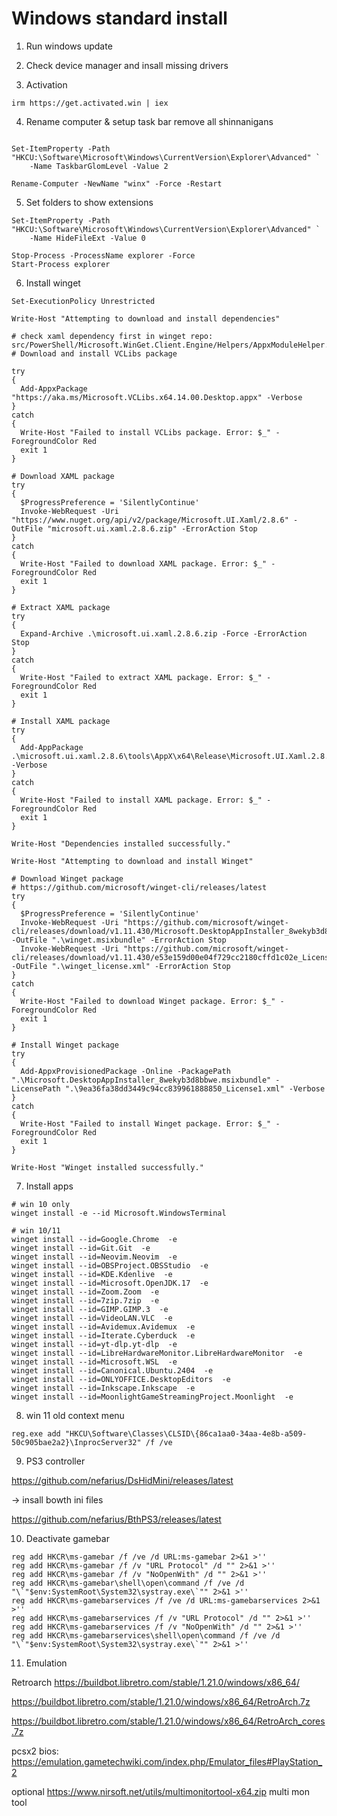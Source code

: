 # Windows standard install

1. Run windows update

2. Check device manager and insall missing drivers 

3. Activation

```PS1
irm https://get.activated.win | iex
```
4. Rename computer & setup task bar remove all shinnanigans

```PS1

Set-ItemProperty -Path "HKCU:\Software\Microsoft\Windows\CurrentVersion\Explorer\Advanced" `
    -Name TaskbarGlomLevel -Value 2

Rename-Computer -NewName "winx" -Force -Restart

```

5. Set folders to show extensions

```PS1
Set-ItemProperty -Path "HKCU:\Software\Microsoft\Windows\CurrentVersion\Explorer\Advanced" `
    -Name HideFileExt -Value 0

Stop-Process -ProcessName explorer -Force
Start-Process explorer
```

6. Install winget

```PS1
Set-ExecutionPolicy Unrestricted

Write-Host "Attempting to download and install dependencies"

# check xaml dependency first in winget repo: src/PowerShell/Microsoft.WinGet.Client.Engine/Helpers/AppxModuleHelper.cs
# Download and install VCLibs package

try 
{
  Add-AppxPackage "https://aka.ms/Microsoft.VCLibs.x64.14.00.Desktop.appx" -Verbose
}
catch
{
  Write-Host "Failed to install VCLibs package. Error: $_" -ForegroundColor Red
  exit 1
}

# Download XAML package
try 
{
  $ProgressPreference = 'SilentlyContinue'
  Invoke-WebRequest -Uri "https://www.nuget.org/api/v2/package/Microsoft.UI.Xaml/2.8.6" -OutFile "microsoft.ui.xaml.2.8.6.zip" -ErrorAction Stop
}
catch
{
  Write-Host "Failed to download XAML package. Error: $_" -ForegroundColor Red
  exit 1
}

# Extract XAML package
try 
{
  Expand-Archive .\microsoft.ui.xaml.2.8.6.zip -Force -ErrorAction Stop
} 
catch
{
  Write-Host "Failed to extract XAML package. Error: $_" -ForegroundColor Red
  exit 1
}

# Install XAML package
try
{
  Add-AppPackage .\microsoft.ui.xaml.2.8.6\tools\AppX\x64\Release\Microsoft.UI.Xaml.2.8.appx -Verbose
}
catch 
{
  Write-Host "Failed to install XAML package. Error: $_" -ForegroundColor Red
  exit 1
}

Write-Host "Dependencies installed successfully."

Write-Host "Attempting to download and install Winget"

# Download Winget package
# https://github.com/microsoft/winget-cli/releases/latest
try 
{  
  $ProgressPreference = 'SilentlyContinue'
  Invoke-WebRequest -Uri "https://github.com/microsoft/winget-cli/releases/download/v1.11.430/Microsoft.DesktopAppInstaller_8wekyb3d8bbwe.msixbundle" -OutFile ".\winget.msixbundle" -ErrorAction Stop
  Invoke-WebRequest -Uri "https://github.com/microsoft/winget-cli/releases/download/v1.11.430/e53e159d00e04f729cc2180cffd1c02e_License1.xml" -OutFile ".\winget_license.xml" -ErrorAction Stop
} 
catch 
{
  Write-Host "Failed to download Winget package. Error: $_" -ForegroundColor Red
  exit 1
}

# Install Winget package
try 
{
  Add-AppxProvisionedPackage -Online -PackagePath ".\Microsoft.DesktopAppInstaller_8wekyb3d8bbwe.msixbundle" -LicensePath ".\9ea36fa38dd3449c94cc839961888850_License1.xml" -Verbose
} 
catch 
{
  Write-Host "Failed to install Winget package. Error: $_" -ForegroundColor Red
  exit 1
}

Write-Host "Winget installed successfully."
```

7. Install apps

```PS1
# win 10 only
winget install -e --id Microsoft.WindowsTerminal

# win 10/11
winget install --id=Google.Chrome  -e
winget install --id=Git.Git  -e
winget install --id=Neovim.Neovim  -e
winget install --id=OBSProject.OBSStudio  -e
winget install --id=KDE.Kdenlive  -e
winget install --id=Microsoft.OpenJDK.17  -e
winget install --id=Zoom.Zoom  -e
winget install --id=7zip.7zip  -e
winget install --id=GIMP.GIMP.3  -e
winget install --id=VideoLAN.VLC  -e
winget install --id=Avidemux.Avidemux  -e
winget install --id=Iterate.Cyberduck  -e
winget install --id=yt-dlp.yt-dlp  -e
winget install --id=LibreHardwareMonitor.LibreHardwareMonitor  -e
winget install --id=Microsoft.WSL  -e
winget install --id=Canonical.Ubuntu.2404  -e
winget install --id=ONLYOFFICE.DesktopEditors  -e
winget install --id=Inkscape.Inkscape  -e
winget install --id=MoonlightGameStreamingProject.Moonlight  -e
```

8. win 11 old context menu

```PS1
reg.exe add "HKCU\Software\Classes\CLSID\{86ca1aa0-34aa-4e8b-a509-50c905bae2a2}\InprocServer32" /f /ve
```

9. PS3 controller

https://github.com/nefarius/DsHidMini/releases/latest

-> insall bowth ini files

https://github.com/nefarius/BthPS3/releases/latest


10. Deactivate gamebar

```PS1
reg add HKCR\ms-gamebar /f /ve /d URL:ms-gamebar 2>&1 >''
reg add HKCR\ms-gamebar /f /v "URL Protocol" /d "" 2>&1 >''
reg add HKCR\ms-gamebar /f /v "NoOpenWith" /d "" 2>&1 >''
reg add HKCR\ms-gamebar\shell\open\command /f /ve /d "\`"$env:SystemRoot\System32\systray.exe\`"" 2>&1 >''
reg add HKCR\ms-gamebarservices /f /ve /d URL:ms-gamebarservices 2>&1 >''
reg add HKCR\ms-gamebarservices /f /v "URL Protocol" /d "" 2>&1 >''
reg add HKCR\ms-gamebarservices /f /v "NoOpenWith" /d "" 2>&1 >''
reg add HKCR\ms-gamebarservices\shell\open\command /f /ve /d "\`"$env:SystemRoot\System32\systray.exe\`"" 2>&1 >''
```

11. Emulation

Retroarch
https://buildbot.libretro.com/stable/1.21.0/windows/x86_64/

https://buildbot.libretro.com/stable/1.21.0/windows/x86_64/RetroArch.7z

https://buildbot.libretro.com/stable/1.21.0/windows/x86_64/RetroArch_cores.7z

pcsx2 bios:
https://emulation.gametechwiki.com/index.php/Emulator_files#PlayStation_2

optional 
https://www.nirsoft.net/utils/multimonitortool-x64.zip
multi mon tool

